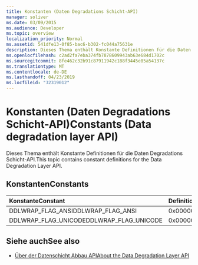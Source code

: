 ```yaml
---
title: Konstanten (Daten Degradations Schicht-API)
manager: soliver
ms.date: 03/09/2015
ms.audience: Developer
ms.topic: overview
localization_priority: Normal
ms.assetid: 541dfe13-0f85-bac6-b302-fc044a75631e
description: Dieses Thema enthält Konstante Definitionen für die Daten Degradations Schicht-API.
ms.openlocfilehash: c2ad2fa7eba374fb7878609943ab63e684d1702c
ms.sourcegitcommit: 8fe462c32b91c87911942c188f3445e85a54137c
ms.translationtype: MT
ms.contentlocale: de-DE
ms.lasthandoff: 04/23/2019
ms.locfileid: "32319012"
---
```

# <a name="constants-data-degradation-layer-api"></a><span data-ttu-id="311e4-103">Konstanten (Daten Degradations Schicht-API)</span><span class="sxs-lookup"><span data-stu-id="311e4-103">Constants (Data degradation layer API)</span></span>

<span data-ttu-id="311e4-104">Dieses Thema enthält Konstante Definitionen für die Daten Degradations Schicht-API.</span><span class="sxs-lookup"><span data-stu-id="311e4-104">This topic contains constant definitions for the Data Degradation Layer API.</span></span>
  
## <a name="constants"></a><span data-ttu-id="311e4-105">Konstanten</span><span class="sxs-lookup"><span data-stu-id="311e4-105">Constants</span></span>

|<span data-ttu-id="311e4-106">**Konstante**</span><span class="sxs-lookup"><span data-stu-id="311e4-106">**Constant**</span></span>|<span data-ttu-id="311e4-107">**Definition**</span><span class="sxs-lookup"><span data-stu-id="311e4-107">**Definition**</span></span>|
|:-----|:-----|
|<span data-ttu-id="311e4-108">DDLWRAP_FLAG_ANSI</span><span class="sxs-lookup"><span data-stu-id="311e4-108">DDLWRAP_FLAG_ANSI</span></span>  <br/> |<span data-ttu-id="311e4-109">0x00000001</span><span class="sxs-lookup"><span data-stu-id="311e4-109">0x00000001</span></span>  <br/> |
|<span data-ttu-id="311e4-110">DDLWRAP_FLAG_UNICODE</span><span class="sxs-lookup"><span data-stu-id="311e4-110">DDLWRAP_FLAG_UNICODE</span></span>  <br/> |<span data-ttu-id="311e4-111">0x00000002</span><span class="sxs-lookup"><span data-stu-id="311e4-111">0x00000002</span></span>  <br/> |
   
## <a name="see-also"></a><span data-ttu-id="311e4-112">Siehe auch</span><span class="sxs-lookup"><span data-stu-id="311e4-112">See also</span></span>

- [<span data-ttu-id="311e4-113">Über der Datenschicht Abbau API</span><span class="sxs-lookup"><span data-stu-id="311e4-113">About the Data Degradation Layer API</span></span>](about-the-data-degradation-layer-api.md)

